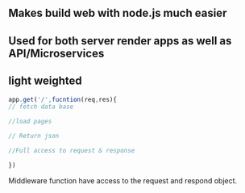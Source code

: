 ## Makes build web with node.js much easier 

## Used for both server render apps as well as API/Microservices

## light weighted

```js
app.get('/',fucntion(req,res){
// fetch data base 

//load pages

// Return json

//Full access to request & response

})

```

Middleware function have access to the request and respond object. 
